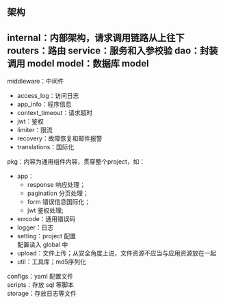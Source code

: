 ## 架构

internal：内部架构，请求调用链路从上往下
routers：路由
service：服务和入参校验
dao：封装调用 model
model：数据库 model
----
middleware：中间件
- access_log：访问日志
- app_info：程序信息
- context_timeout：请求超时
- jwt：鉴权
- limiter：限流
- recovery：故障恢复和邮件报警
- translations：国际化


pkg：内容为通用组件内容，贯穿整个project，如：
- app：
    - response 响应处理；
    - pagination 分页处理；
    - form 错误信息国际化；
    - jwt 鉴权处理;
- errcode：通用错误码
- logger：日志
- setting：project 配置<br/>配置读入 global 中
- upload：文件上传；从安全角度上说，文件资源不应当与应用资源放在一起
- util：工具库；md5序列化

configs：yaml 配置文件<br>
scripts：存放 sql 等脚本<br>
storage：存放日志等文件<br>
